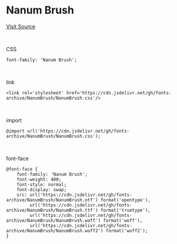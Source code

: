 # Nanum Brush

[Visit Source](https://hangeul.naver.com/font)

&nbsp;

CSS

```
font-family: 'Nanum Brush';
```

&nbsp;

link

```
<link rel='stylesheet' href='https://cdn.jsdelivr.net/gh/fonts-archive/NanumBrush/NanumBrush.css'/>
```

&nbsp;

import

```
@import url('https://cdn.jsdelivr.net/gh/fonts-archive/NanumBrush/NanumBrush.css');
```

&nbsp;

font-face

```
@font-face {
    font-family: 'Nanum Brush';
    font-weight: 400;
    font-style: normal;
    font-display: swap;
    src: url('https://cdn.jsdelivr.net/gh/fonts-archive/NanumBrush/NanumBrush.otf') format('opentype'),
         url('https://cdn.jsdelivr.net/gh/fonts-archive/NanumBrush/NanumBrush.ttf') format('truetype'),
         url('https://cdn.jsdelivr.net/gh/fonts-archive/NanumBrush/NanumBrush.woff') format('woff'),
         url('https://cdn.jsdelivr.net/gh/fonts-archive/NanumBrush/NanumBrush.woff2') format('woff2');
}
```
